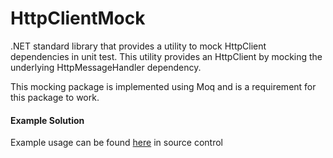 # HttpClientMock
.NET standard library that provides a utility to mock HttpClient dependencies in unit test. This utility provides an HttpClient by mocking the underlying HttpMessageHandler dependency.

This mocking package is implemented using Moq and is a requirement for this package to work.

#### Example Solution
Example usage can be found [here](https://github.com/marthurIntersys/HttpClientMock/tree/master/example) in source control

